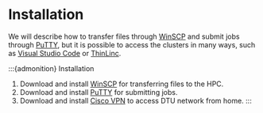 # Installation

We will describe how to transfer files through [WinSCP](https://winscp.net/eng/index.php) and submit jobs through [PuTTY](https://putty.org/), but it is possible to access the clusters in many ways, such as [Visual Studio Code](https://code.visualstudio.com/docs/remote/ssh) or [ThinLinc](https://www.gbar.dtu.dk/index.php/faq/43-thinlinc).

:::{admonition} Installation 
1. Download and install [WinSCP](https://winscp.net/eng/index.php) for transferring files to the HPC.
2. Download and install [PuTTY](https://www.chiark.greenend.org.uk/~sgtatham/putty/latest.html) for submitting jobs.
3. Download and install [Cisco VPN](https://itswiki.compute.dtu.dk/index.php/Cisco_VPN) to access DTU network from home.
:::